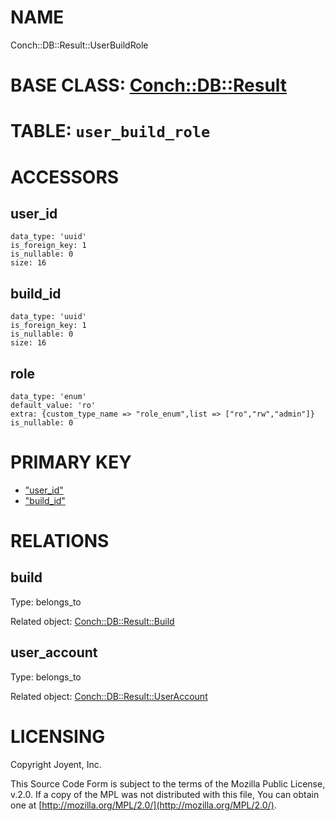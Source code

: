 # NAME

Conch::DB::Result::UserBuildRole

# BASE CLASS: [Conch::DB::Result](../modules/Conch::DB::Result)

# TABLE: `user_build_role`

# ACCESSORS

## user\_id

```
data_type: 'uuid'
is_foreign_key: 1
is_nullable: 0
size: 16
```

## build\_id

```
data_type: 'uuid'
is_foreign_key: 1
is_nullable: 0
size: 16
```

## role

```
data_type: 'enum'
default_value: 'ro'
extra: {custom_type_name => "role_enum",list => ["ro","rw","admin"]}
is_nullable: 0
```

# PRIMARY KEY

- ["user\_id"](#user_id)
- ["build\_id"](#build_id)

# RELATIONS

## build

Type: belongs\_to

Related object: [Conch::DB::Result::Build](../modules/Conch::DB::Result::Build)

## user\_account

Type: belongs\_to

Related object: [Conch::DB::Result::UserAccount](../modules/Conch::DB::Result::UserAccount)

# LICENSING

Copyright Joyent, Inc.

This Source Code Form is subject to the terms of the Mozilla Public License,
v.2.0. If a copy of the MPL was not distributed with this file, You can obtain
one at [http://mozilla.org/MPL/2.0/](http://mozilla.org/MPL/2.0/).
